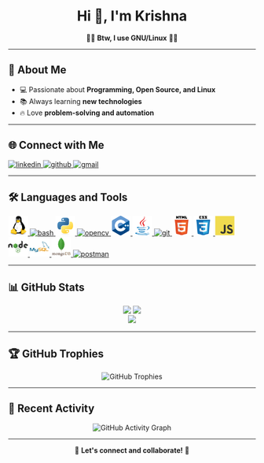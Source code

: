  <h1 align="center">Hi 👋, I'm Krishna</h1>
 
 <p align="center">
   🐃🐧 <strong>Btw, I use GNU/Linux</strong> 🐧🐃
 </p>
 
 ---
 
 ## 🚀 About Me
 - 💻 Passionate about **Programming, Open Source, and Linux**
 - 📚 Always learning **new technologies**
 - 🔥 Love **problem-solving and automation**
 
 ---
 
 ## 🌐 Connect with Me
 <p align="left">
   <a href="www.linkedin.com/in/krishna-subramaniyan" target="_blank"> <img src="https://cdn.jsdelivr.net/npm/simple-icons@v3/icons/linkedin.svg" alt="linkedin" width="40" height="40"/> </a>
   <a href="https://github.com/krishnaSubramaniyan/krishnaSubramaniyan" target="_blank"> <img src="https://cdn.jsdelivr.net/npm/simple-icons@v3/icons/github.svg" alt="github" width="40" height="40"/> </a>
   <a href="mailto:krishnasubramaniyan.ks@gmail.com"> <img src="https://cdn.jsdelivr.net/npm/simple-icons@v3/icons/gmail.svg" alt="gmail" width="40" height="40"/> </a>
 </p>
 
 ---
 
 ## 🛠️ Languages and Tools
 
 <p align="left">
   <a href="https://www.linux.org/" target="_blank" rel="noreferrer"> <img src="https://raw.githubusercontent.com/devicons/devicon/master/icons/linux/linux-original.svg" alt="linux" width="40" height="40"/> </a>
   <a href="https://www.gnu.org/software/bash/" target="_blank" rel="noreferrer"> <img src="https://www.vectorlogo.zone/logos/gnu_bash/gnu_bash-icon.svg" alt="bash" width="40" height="40"/> </a>
   <a href="https://www.python.org" target="_blank" rel="noreferrer"> <img src="https://raw.githubusercontent.com/devicons/devicon/master/icons/python/python-original.svg" alt="python" width="40" height="40"/> </a>
   <a href="https://opencv.org/" target="_blank" rel="noreferrer"> <img src="https://www.vectorlogo.zone/logos/opencv/opencv-icon.svg" alt="opencv" width="40" height="40"/> </a>
   <a href="https://www.w3schools.com/cpp/" target="_blank" rel="noreferrer"> <img src="https://raw.githubusercontent.com/devicons/devicon/master/icons/cplusplus/cplusplus-original.svg" alt="cplusplus" width="40" height="40"/> </a>
   <a href="https://www.java.com" target="_blank" rel="noreferrer"> <img src="https://raw.githubusercontent.com/devicons/devicon/master/icons/java/java-original.svg" alt="java" width="40" height="40"/> </a>
   <a href="https://git-scm.com/" target="_blank" rel="noreferrer"> <img src="https://www.vectorlogo.zone/logos/git-scm/git-scm-icon.svg" alt="git" width="40" height="40"/> </a>
   <a href="https://www.w3.org/html/" target="_blank" rel="noreferrer"> <img src="https://raw.githubusercontent.com/devicons/devicon/master/icons/html5/html5-original-wordmark.svg" alt="html5" width="40" height="40"/> </a>
   <a href="https://www.w3schools.com/css/" target="_blank" rel="noreferrer"> <img src="https://raw.githubusercontent.com/devicons/devicon/master/icons/css3/css3-original-wordmark.svg" alt="css3" width="40" height="40"/> </a>
   <a href="https://developer.mozilla.org/en-US/docs/Web/JavaScript" target="_blank" rel="noreferrer"> <img src="https://raw.githubusercontent.com/devicons/devicon/master/icons/javascript/javascript-original.svg" alt="javascript" width="40" height="40"/> </a>
   <a href="https://nodejs.org" target="_blank" rel="noreferrer"> <img src="https://raw.githubusercontent.com/devicons/devicon/master/icons/nodejs/nodejs-original-wordmark.svg" alt="nodejs" width="40" height="40"/> </a>
   <a href="https://www.mysql.com/" target="_blank" rel="noreferrer"> <img src="https://raw.githubusercontent.com/devicons/devicon/master/icons/mysql/mysql-original-wordmark.svg" alt="mysql" width="40" height="40"/> </a>
   <a href="https://www.mongodb.com/" target="_blank" rel="noreferrer"> <img src="https://raw.githubusercontent.com/devicons/devicon/master/icons/mongodb/mongodb-original-wordmark.svg" alt="mongodb" width="40" height="40"/> </a>
   <a href="https://postman.com" target="_blank" rel="noreferrer"> <img src="https://www.vectorlogo.zone/logos/getpostman/getpostman-icon.svg" alt="postman" width="40" height="40"/> </a>
 </p>
 
 ---
 
 ## 📊 GitHub Stats
<p align="center">
 <img width="48%" src="https://github-readme-stats.vercel.app/api?username=krishnaSubramaniyan&show_icons=true&theme=radical" />
 <img width="48%" src="https://github-readme-streak-stats.herokuapp.com/?user=krishnaSubramaniyan&theme=radical&hide_longest_streak=true" />
 <br/>
 <img src="https://github-readme-stats.vercel.app/api/top-langs/?username=krishnaSubramaniyan&layout=compact&theme=radical" />
</p>
 
 ---
 
 ## 🏆 GitHub Trophies
 <p align="center">
   <img src="https://github-profile-trophy.vercel.app/?username=krishnaSubramaniyan&theme=discord" alt="GitHub Trophies"/>
 </p>
 
 ---
 
 ## 🚀 Recent Activity
 <p align="center">
   <img src="https://github-readme-activity-graph.vercel.app/graph?username=krishnaSubramaniyan&theme=github-dark" alt="GitHub Activity Graph"/>
 </p>
 
 ---
 
 <p align="center"> 
   🚀 <strong>Let's connect and collaborate!</strong> 🚀
 </p>
